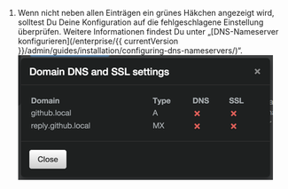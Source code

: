 1. Wenn nicht neben allen Einträgen ein grünes Häkchen angezeigt wird, solltest Du Deine Konfiguration auf die fehlgeschlagene Einstellung überprüfen. Weitere Informationen findest Du unter „[DNS-Nameserver konfigurieren](/enterprise/{{ currentVersion }}/admin/guides/installation/configuring-dns-nameservers/)“. ![Tabelle, in welcher der Status der DNS- und SSL-Konfigurationen gezeigt wird](/assets/images/enterprise/management-console/domain-dns-ssl-settings-check.png)
